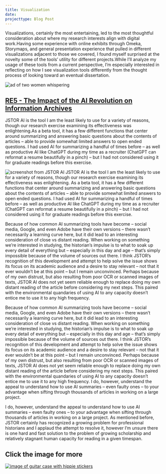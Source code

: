 ```yaml
---
title: Visualization
date: 
projecttype: Blog Post
---
```

Visualizations, certainly the most entertaining, led to the most thoughtful consideration about where my research interests align with digital work.Having some experience with online exhibits through Omeka, Storymaps, and general presentation experience that pulled in different visualizations adjacent to those we covered, I found myself surprised at the novelty some of the tools’ utility for different projects.While I’ll analyze my usage of these tools from a current perspective, I’m especially interested in reflecting on how I see visualization tools differently from the thought process of looking toward an eventual dissertation.

![ad of two women whispering](/images/competition.png)
## [RE5 - The Impact of the AI Revolution on Information Archives](/posts/re5)

JSTOR AI is the tool I am the least likely to use for a variety of reasons, though our research exercise examining its effectiveness was enlightening.As a beta tool, it has a few different functions that center around summarizing and answering basic questions about the contents of articles – able to provide somewhat limited answers to open ended questions. I had used AI for summarizing a handful of times before – as well as productive AI like ChatGPT during my time as a recruiter (ChatGPT can reformat a resume beautifully in a pinch) – but I had not considered using it for graduate readings before this exercise.

![screenshot from JSTOR AI](/images/JSTORAI.png)
JSTOR AI is the tool I am the least likely to use for a variety of reasons, though our research exercise examining its effectiveness was enlightening. As a beta tool, it has a few different functions that center around summarizing and answering basic questions about the contents of articles – able to provide somewhat limited answers to open ended questions. I had used AI for summarizing a handful of times before – as well as productive AI like ChatGPT during my time as a recruiter (ChatGPT can reformat a resume beautifully in a pinch) – but I had not considered using it for graduate readings before this exercise.

Because of how common AI summarizing tools have become – social media, Google, and even Adobe have their own versions – there wasn’t necessarily a learning curve here, but it did lead to an interesting consideration of close vs distant reading. When working on something we’re interested in studying, the historian’s impulse is to what to soak up every detail of everything but – especially in this day and age – that’s simply impossible because of the volume of sources out there. I think JSTOR’s recognition of this development and attempt to help solve the issue shows its focus on its academic audience and a desire to stay relevant – not that it ever wouldn’t be at this point – but I remain unconvinced. Perhaps because of my own distrust, but also resulting from poor OCR or scanned images of texts, JSTOR AI does not yet seem reliable enough to replace doing my own distant reading of the article before considering my next steps. This paired with the environmental quandaries of using AI to any capacity doesn’t entice me to use it to any high frequency.

Because of how common AI summarizing tools have become – social media, Google, and even Adobe have their own versions – there wasn’t necessarily a learning curve here, but it did lead to an interesting consideration of close vs distant reading. When working on something we’re interested in studying, the historian’s impulse is to what to soak up every detail of everything but – especially in this day and age – that’s simply impossible because of the volume of sources out there. I think JSTOR’s recognition of this development and attempt to help solve the issue shows its focus on its academic audience and a desire to stay relevant – not that it ever wouldn’t be at this point – but I remain unconvinced. Perhaps because of my own distrust, but also resulting from poor OCR or scanned images of texts, JSTOR AI does not yet seem reliable enough to replace doing my own distant reading of the article before considering my next steps. This paired with the environmental quandaries of using AI to any capacity doesn’t entice me to use it to any high frequency. I do, however, understand the appeal to understand how to use AI summaries – even faulty ones – to your advantage when sifting through thousands of articles in working on a large project.

I do, however, understand the appeal to understand how to use AI summaries – even faulty ones – to your advantage when sifting through thousands of articles in working on a large project. As mentioned before, JSTOR certainly has recognized a growing problem for professional historians and I applaud the attempt to resolve it, however I’m unsure there is one hard and fast solution to the problem of growing scholarship and relatively stagnant human capacity for reading in a given timespan.

## Click the image for more
[![image of guitar case with hippie stickers](/images/peacebook10.jpg)](https://amberedwards.net/?p=301)
